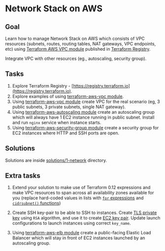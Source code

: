 # Network Stack on AWS

## Goal

Learn how to manage Network Stack on AWS which consists of VPC resources (subnets, routes, routing tables, NAT gateways, VPC endpoints, etc) using [Terraform AWS VPC module](https://github.com/terraform-aws-modules/terraform-aws-vpc/) published in [Terraform Registry](https://registry.terraform.io).

Integrate VPC with other resources (eg., autoscaling, security group).


## Tasks

1. Explore Terraform Registry - [https://registry.terraform.io](https://registry.terraform.io).
1. Explore examples of using [terraform-aws-vpc module](https://github.com/terraform-aws-modules/terraform-aws-vpc/tree/master/examples).
1. Using [terraform-aws-vpc module](https://github.com/terraform-aws-modules/terraform-aws-vpc/) create VPC for the real scenario (eg, 3 public subnets, 3 private subnets, single NAT gateway).
1. Using [terraform-aws-autoscaling module](https://github.com/terraform-aws-modules/terraform-aws-autoscaling/) create an autoscaling group which will always have 1 EC2 instance running in public subnet. Install and run `nginx` service when instance starts.
1. Using [terraform-aws-security-group module](https://github.com/terraform-aws-modules/terraform-aws-security-group/) create a security group for EC2 instances where HTTP and SSH ports are open.


## Solutions

Solutions are inside [solutions/1-network](https://github.com/antonbabenko/terraform-best-practices-workshop/tree/master/solutions/1-network) directory.


## Extra tasks

1. Extend your solution to make use of Terraform 0.12 expressions and make VPC resources to span across all availability zones available for you (replace hard-coded values in lists with [`for` expressions](https://www.terraform.io/docs/configuration/expressions.html#for-expressions) and [`cidrsubnet()` functions](https://www.terraform.io/docs/configuration/functions/cidrsubnet.html))

1. Create SSH key-pair to be able to SSH to instances. Create [TLS private key](https://www.terraform.io/docs/providers/tls/r/private_key.html) using `RSA` algorithm, and use it to create [EC2 key pair](https://www.terraform.io/docs/providers/aws/r/key_pair.html). Update launch configurations to launch instances using correct `key_name`.

1. Using [terraform-aws-elb module](https://github.com/terraform-aws-modules/terraform-aws-elb/) create a public-facing Elastic Load Balancer which will stay in front of EC2 instances launched by an autoscaling group.
